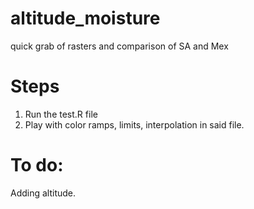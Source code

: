 # altitude_moisture
quick grab of rasters and comparison of SA and Mex

# Steps
1. Run the test.R file
2. Play with color ramps, limits, interpolation in said file. 

# To do:

Adding altitude.

